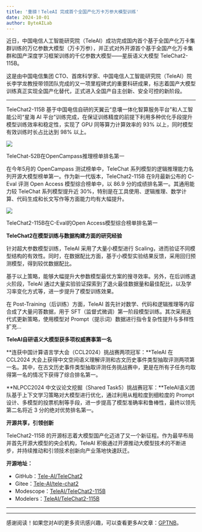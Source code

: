 ```yaml
---
title: '重磅！TeleAI 完成首个全国产化万卡万参大模型训练'
date: 2024-10-01
author: ByteAILab
---
```


近日，中国电信人工智能研究院（TeleAI）成功完成国内首个基于全国产化万卡集群训练的万亿参数大模型（万卡万参），并正式对外开源首个基于全国产化万卡集群和国产深度学习框架训练的千亿参数大模型——星辰语义大模型 TeleChat2-115B。

这是由中国电信集团 CTO、首席科学家、中国电信人工智能研究院（TeleAI）院长李学龙教授带领团队完成的又一项里程碑式的重要科研成果，标志着国产大模型训练真正实现全国产化替代，正式进入全国产自主创新、安全可控的新阶段。

---


TeleChat2-115B 基于中国电信自研的天翼云“息壤一体化智算服务平台”和人工智能公司“星海 AI 平台”训练完成，在保证训练精度的前提下利用多种优化手段提升模型训练效率和稳定性，实现了 GPU 同等算力计算效率的 93% 以上，同时模型有效训练时长占比达到 98% 以上。

![](https://p3-sign.toutiaoimg.com/tos-cn-i-axegupay5k/8468a7db422c4f03a6337f939497fde2~noop.image?_iz=58558&from=article.pc_detail&lk3s=953192f4&x-expires=1728203966&x-signature=dRwfBJB7CQUxmd27CncMVXIRq0Y%3D)

TeleChat-52B在OpenCampass推理榜单排名第一

在今年5月的 OpenCampass 测试榜单中，TeleChat 系列模型的逻辑推理能力名列开源大模型榜单第一。作为新一代版本，TeleChat2-115B 在9月最新公布的 C-Eval 评测 Open Access 模型综合榜单中，以 86.9 分的成绩排名第一。其通用能力较 TeleChat 系列模型提升近 30%，特别是在工具使用、逻辑推理、数学计算、代码生成和长文写作等方面能力均有大幅提升。

![](https://p26-sign.toutiaoimg.com/tos-cn-i-6w9my0ksvp/8f308a41b81c4e43a4877bc6d92162c2~noop.image?_iz=58558&from=article.pc_detail&lk3s=953192f4&x-expires=1728203966&x-signature=dyUe%2FElweexTSsxJSGo0H%2FjVJiQ%3D)

TeleChat2-115B在C-Eval的Open Access模型综合榜单排名第一

**TeleChat2在模型训练与数据构建方面的研究经验**

针对超大参数模型训练，TeleAI 采用了大量小模型进行 Scaling，进而验证不同模型结构的有效性。同时，在数据配比方面，基于小模型实验结果反馈，采用回归预测模型，得到较优数据配比。

基于以上策略，能够大幅提升大参数模型最优方案的搜寻效率。另外，在后训练退火阶段，TeleAI 通过大量实验验证探索到了退火最佳数据量和最佳配比，以及学习率变化方式等，进一步提升了模型训练效果。

在 Post-Training（后训练）方面，TeleAI 首先针对数学、代码和逻辑推理等内容合成了大量问答数据，用于 SFT（监督式微调）第一阶段模型训练。其次采用迭代式更新策略，使用模型对 Prompt（提示词）数据进行指令复杂性提升与多样性扩充...

**TeleAI自研语义大模型获多项权威赛事第一名**

**连获中国计算语言学大会（CCL2024）挑战赛两项冠军：**TeleAI 在 CCL2024 大会上获得中文空间语义理解评测和古文历史事件类型抽取评测两项第一名。其中，在古文历史事件类型抽取评测任务挑战赛中，更是在所有子任务均取得第一名的情况下获得了综合排名第一。

**NLPCC2024 中文议论文挖掘（Shared Task5）挑战赛冠军：**TeleAI语义团队基于上下文学习策略对大模型进行优化，通过利用从粗粒度到细粒度的 Prompt 设计、多模型的投票机制等手段，进一步提高了模型准确率和鲁棒性，最终以领先第二名将近 3 分的绝对优势排名第一。

**开源共享，引领创新**

TeleChat2-115B 的开源标志着大模型国产化迈进了又一个新征程。作为最早布局并首先开源大模型的央企机构，TeleAI 积极通过开源推动大模型技术的不断进步，并持续推动和引领技术创新向产业落地快速跃迁。

**开源地址：**
- GitHub：[Tele-AI/TeleChat2](https://github.com/Tele-AI/TeleChat2)
- Gitee：[Tele-AI/tele-chat2](https://gitee.com/Tele-AI/tele-chat2)
- Modescope：[TeleAI/TeleChat2-115B](https://modelscope.cn/models/TeleAI/TeleChat2-115B)
- Modelers：[TeleAI/TeleChat2-115B](https://modelers.cn/models/TeleAI/TeleChat2-115B)

---
---
感谢阅读！如果您对AI的更多资讯感兴趣，可以查看更多AI文章：[GPTNB](https://gptnb.com)。